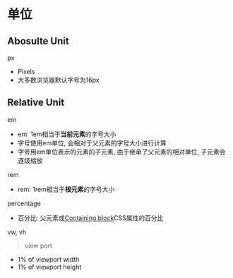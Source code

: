 # 单位

## Abosulte Unit

px

- Pixels
- 大多数浏览器默认字号为16px

## Relative Unit

em

- em: 1em相当于**当前元素**的字号大小
- 字号使用em单位, 会相对于父元素的字号大小进行计算
- 字号用em单位表示的元素的子元素, 由于继承了父元素的相对单位, 子元素会逐级缩放

rem

- rem: 1rem相当于**根元素**的字号大小

percentage

- 百分比: 父元素或[Containing block](css-containing-block.md)CSS属性的百分比

vw, vh

> view port

- 1% of viewport width
- 1% of viewport height

## 